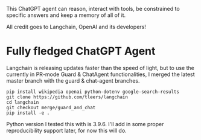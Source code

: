 This ChatGPT agent can reason, interact with tools, be constrained to specific answers and keep a memory of all of it.

All credit goes to Langchain, OpenAI and its developers!

# Fully fledged ChatGPT Agent

Langchain is releasing updates faster than the speed of light, but to use the currently in PR-mode Guard & ChatAgent functionalities, I merged the latest master branch with the guard & chat-agent branches.

```
pip install wikipedia openai python-dotenv google-search-results
git clone https://github.com/tleers/langchain
cd langchain
git checkout merge/guard_and_chat
pip install -e .
```

Python version I tested this with is 3.9.6.
I'll add in some proper reproducibility support later, for now this will do.